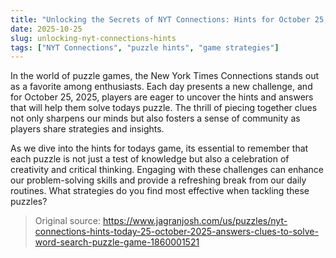 ```yaml
---
title: "Unlocking the Secrets of NYT Connections: Hints for October 25, 2025"
date: 2025-10-25
slug: unlocking-nyt-connections-hints
tags: ["NYT Connections", "puzzle hints", "game strategies"]
---
```


In the world of puzzle games, the New York Times Connections stands out as a favorite among enthusiasts. Each day presents a new challenge, and for October 25, 2025, players are eager to uncover the hints and answers that will help them solve todays puzzle. The thrill of piecing together clues not only sharpens our minds but also fosters a sense of community as players share strategies and insights.

As we dive into the hints for todays game, its essential to remember that each puzzle is not just a test of knowledge but also a celebration of creativity and critical thinking. Engaging with these challenges can enhance our problem-solving skills and provide a refreshing break from our daily routines. What strategies do you find most effective when tackling these puzzles?
> Original source: https://www.jagranjosh.com/us/puzzles/nyt-connections-hints-today-25-october-2025-answers-clues-to-solve-word-search-puzzle-game-1860001521
